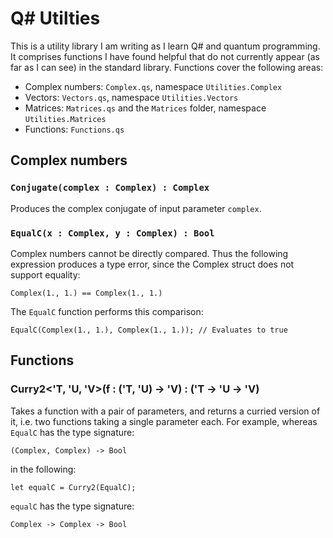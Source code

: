 # Q# Utilties

This is a utility library I am writing as I learn Q# and quantum programming. It comprises functions I have found helpful that do not currently appear (as far as I can see) in the standard library. Functions cover the following areas:

- Complex numbers: `Complex.qs`, namespace `Utilities.Complex`
- Vectors: `Vectors.qs`, namespace `Utilities.Vectors`
- Matrices: `Matrices.qs` and the `Matrices` folder, namespace `Utilities.Matrices`
- Functions: `Functions.qs`

## Complex numbers

### `Conjugate(complex : Complex) : Complex`

Produces the complex conjugate of input parameter `complex`.

### `EqualC(x : Complex, y : Complex) : Bool`

Complex numbers cannot be directly compared. Thus the following expression produces a type error, since the Complex struct does not support equality:

```
Complex(1., 1.) == Complex(1., 1.)
```

The `EqualC` function performs this comparison:

```
EqualC(Complex(1., 1.), Complex(1., 1.)); // Evaluates to true
```

## Functions

### Curry2<'T, 'U, 'V>(f : ('T, 'U) -> 'V) : ('T -> 'U -> 'V)

Takes a function with a pair of parameters, and returns a curried version of it, i.e. two functions taking a single parameter each. For example, whereas `EqualC` has the type signature:

```
(Complex, Complex) -> Bool
```

in the following:

```
let equalC = Curry2(EqualC);
```

`equalC` has the type signature:

```
Complex -> Complex -> Bool
```
